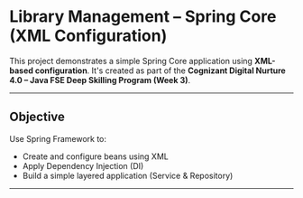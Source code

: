 
#  Library Management – Spring Core (XML Configuration)

This project demonstrates a simple Spring Core application using **XML-based configuration**. It's created as part of the **Cognizant Digital Nurture 4.0 – Java FSE Deep Skilling Program (Week 3)**.

---

##  Objective

Use Spring Framework to:
- Create and configure beans using XML
- Apply Dependency Injection (DI)
- Build a simple layered application (Service & Repository)

---



